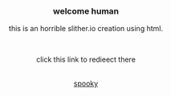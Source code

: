 <div align=center>
  <h3>
    welcome human
  </h3>
  <p>
    this is an horrible slither.io creation using html.
  </p>
  <br>
  <p>click this link to redieect there</p>
  <br>
  <a href="https://7granddadfacereveal.github.io/slither.io/">spooky</a>
</div>
